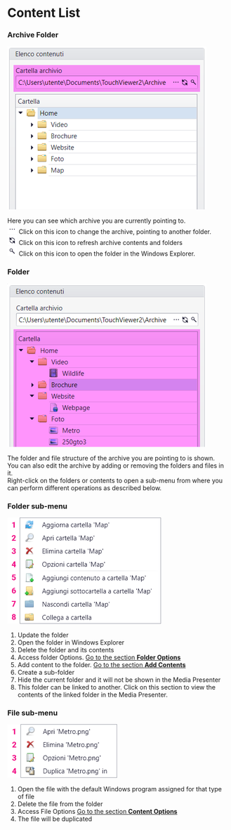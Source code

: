 # Content List

### Archive Folder
![](/img/content-directory_2.png)

Here you can see which archive you are currently pointing to. <br>
![](/img/content-directory_2a.png) Click on this icon to change the archive, pointing to another folder.<br>
![](/img/content-directory_2b.png) Click on this icon to refresh archive contents and folders<br>
![](/img/content-directory_2c.png) Click on this icon to open the folder in the Windows Explorer.<br>

### Folder
![](/img/content-directory_3.png)

The folder and file structure of the archive you are pointing to is shown.<br>
You can also edit the archive by adding or removing the folders and files in it.<br>
Right-click on the folders or contents to open a sub-menu from where you can perform different operations as described below.

### Folder sub-menu
![](/img/content-directory_4.png)

1. Update the folder
1. Open the folder in Windows Explorer
1. Delete the folder and its contents
1. Access folder Options. [Go to the section __Folder Options__](/en/2.16/media-manager/folder-option.md)
1. Add content to the folder. [Go to the section __Add Contents__](/en/2.16/media-manager/contents/overview.md)
1. Create a sub-folder
1. Hide the current folder and it will not be shown in the Media Presenter
1. This folder can be linked to another. Click on this section to view the contents of the linked folder in the Media Presenter.



### File sub-menu
![](/img/content-directory_5.png)

1. Open the file with the default Windows program assigned for that type of file
1. Delete the file from the folder
1. Access File Options [Go to the section __Content Options__](/en/2.16/media-manager/content-option.md)
1. The file will be duplicated
